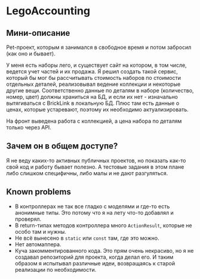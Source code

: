 # LegoAccounting

## Мини-описание

Pet-проект, которым я занимался в свободное время и потом забросил (как оно и бывает).

У меня есть наборы лего, и существует сайт на котором, в том числе, ведется учет частей и их продажа.
Я решил создать такой сервис, который бы мог бы рассчитывать стоимость наборов по стоимости отдельных деталей, реализовывал ведение коллекции и некоторые другие вещи.
Соответственно данные по деталям в наборе (количество, номер, цвет) должны храниться на БД, и если их нет - изначально вытягиваться с BrickLink в локальную БД.
Плюс там есть данные о ценах, которые устаревают, поэтому их необходимо актуализировать.

На фронт выведена работа с коллекцией, а цена набора по деталям только через API.

## Зачем он в общем доступе?

Я не веду каких-то активных публичных проектов, но показать как-то свой код и работу бывает полезно. А тестовые задания в этом плане либо слишком специфичны, либо малы и
не дают разгуляться.

## Known problems

* В контроллерах не так все гладко с моделями и где-то есть анонимные типы. Это потому что я на лету что-то добавлял и проверял.
* В return-типах методов контроллера много `ActionResult`, которые не особо там и нужны.
* Не всё вынесено в `static` или `const` там, где это можно.
* Нет автомаппера.
* Куча закомментированного кода. Это прям очень некрасиво, но я не создавал репозиторий для проекта, когда делал его. И таким образом я испытывал различные идеи, возвращаясь
к старой реализации по необходимости.
